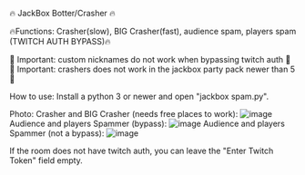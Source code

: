 🔥 JackBox Botter/Crasher 🔥

🔥Functions: Crasher(slow), BIG Crasher(fast), audience spam, players spam (TWITCH AUTH BYPASS)🔥

💎 Important: custom nicknames do not work when bypassing twitch auth 💎
💎 Important: crashers does not work in the jackbox party pack newer than 5 💎

How to use: Install a python 3 or newer and open "jackbox spam.py".

Photo:
Crasher and BIG Crasher (needs free places to work): ![image](https://github.com/Sonys9/jackbox-spammer/assets/137277008/bca1811a-e966-4745-96c4-7cda8b2cfaa5)
Audience and players Spammer (bypass): ![image](https://github.com/Sonys9/jackbox-spammer/assets/137277008/a88554e7-6d30-4ae7-83b7-9c6c934dbf2f)
Audience and players Spammer (not a bypass): ![image](https://github.com/Sonys9/jackbox-spammer/assets/137277008/2e30896a-2c20-4082-a7d6-1136e2f95cbc)

If the room does not have twitch auth, you can leave the "Enter Twitch Token" field empty.
